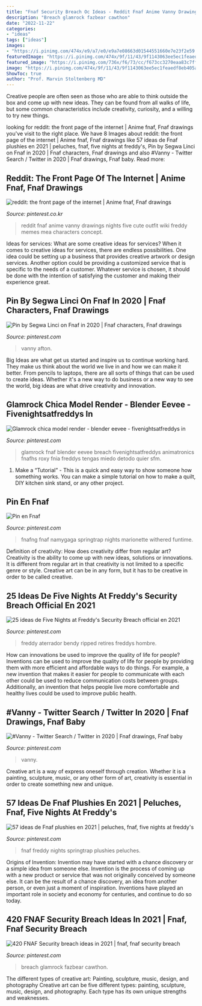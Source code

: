 ```yaml
---
title: "Fnaf Security Breach Oc Ideas - Reddit Fnaf Anime Vanny Drawings Nights Five Cute Outfit Wiki Freddy Memes Mea Characters Concept"
description: "Breach glamrock fazbear cawthon"
date: "2022-11-22"
categories:
- "ideas"
tags: ["ideas"]
images:
- "https://i.pinimg.com/474x/e9/a7/e0/e9a7e08663d01544551660e7e23f2e59.jpg"
featuredImage: "https://i.pinimg.com/474x/9f/11/43/9f1143063ee5ec1feaedf8eb405abe85.jpg"
featured_image: "https://i.pinimg.com/736x/f6/73/cc/f673cc3270eaa83c7ffc20d49cffb371.jpg"
image: "https://i.pinimg.com/474x/9f/11/43/9f1143063ee5ec1feaedf8eb405abe85.jpg"
ShowToc: true
author: "Prof. Marvin Stoltenberg MD"
---
```



Creative people are often seen as those who are able to think outside the box and come up with new ideas. They can be found from all walks of life, but some common characteristics include creativity, curiosity, and a willing to try new things.

	

		
looking for reddit: the front page of the internet | Anime fnaf, Fnaf drawings you've visit to the right place. We have 8 Images about reddit: the front page of the internet | Anime fnaf, Fnaf drawings like 57 ideas de Fnaf plushies en 2021 | peluches, fnaf, five nights at freddy&#039;s, Pin by Segwa Linci on Fnaf in 2020 | Fnaf characters, Fnaf drawings and also #Vanny - Twitter Search / Twitter in 2020 | Fnaf drawings, Fnaf baby. Read more:
		
    
## Reddit: The Front Page Of The Internet | Anime Fnaf, Fnaf Drawings

<img loading=lazy src="https://i.pinimg.com/736x/f6/73/cc/f673cc3270eaa83c7ffc20d49cffb371.jpg" onerror="this.onerror=null;this.src='https://tse4.mm.bing.net/th?id=OIP.5_NFluQqQWp5Y2M8Y_t-LwHaIp&amp;pid=15.1';" alt="reddit: the front page of the internet | Anime fnaf, Fnaf drawings">

_Source: pinterest.co.kr_

>reddit fnaf anime vanny drawings nights five cute outfit wiki freddy memes mea characters concept. 

	

Ideas for services: What are some creative ideas for services?
When it comes to creative ideas for services, there are endless possibilities. One idea could be setting up a business that provides creative artwork or design services. Another option could be providing a customized service that is specific to the needs of a customer. Whatever service is chosen, it should be done with the intention of satisfying the customer and making their experience great.

    
## Pin By Segwa Linci On Fnaf In 2020 | Fnaf Characters, Fnaf Drawings

<img loading=lazy src="https://i.pinimg.com/736x/1b/f5/92/1bf592661ce819043265521be41c7e66.jpg" onerror="this.onerror=null;this.src='https://tse2.mm.bing.net/th?id=OIP.CNZG3GUKZtPKDJNWT8GncQHaJG&amp;pid=15.1';" alt="Pin by Segwa Linci on Fnaf in 2020 | Fnaf characters, Fnaf drawings">

_Source: pinterest.com_

>vanny afton. 

	

Big Ideas are what get us started and inspire us to continue working hard. They make us think about the world we live in and how we can make it better. From pencils to laptops, there are all sorts of things that can be used to create ideas. Whether it's a new way to do business or a new way to see the world, big ideas are what drive creativity and innovation.

    
## Glamrock Chica Model Render - Blender Eevee - Fivenightsatfreddys In

<img loading=lazy src="https://i.pinimg.com/736x/ae/ff/44/aeff44bd5a7df783f905aee293e81dba.jpg" onerror="this.onerror=null;this.src='https://tse3.mm.bing.net/th?id=OIP.WjFdJlUXFWklWnW5tiWlKgHaOT&amp;pid=15.1';" alt="Glamrock chica model render - blender eevee - fivenightsatfreddys in">

_Source: pinterest.com_

>glamrock fnaf blender eevee breach fivenightsatfreddys animatronics fnafhs roxy fnia freddys tengas miedo detodo quier sfm. 

	

1. Make a “Tutorial” - This is a quick and easy way to show someone how something works. You can make a simple tutorial on how to make a quilt, DIY kitchen sink stand, or any other project. 

    
## Pin En Fnaf

<img loading=lazy src="https://i.pinimg.com/736x/08/40/28/0840289e47b138d90b9f39b6ea94ba7b.jpg" onerror="this.onerror=null;this.src='https://tse4.mm.bing.net/th?id=OIP.AF_kvdfEvidXYWrjMP7oUgHaEK&amp;pid=15.1';" alt="Pin en Fnaf">

_Source: pinterest.com_

>fnafng fnaf namygaga springtrap nights marionette withered funtime. 

	

Definition of creativity: How does creativity differ from regular art?
Creativity is the ability to come up with new ideas, solutions or innovations. It is different from regular art in that creativity is not limited to a specific genre or style. Creative art can be in any form, but it has to be creative in order to be called creative.

    
## 25 Ideas De Five Nights At Freddy&#039;s Security Breach Official En 2021

<img loading=lazy src="https://i.pinimg.com/474x/9f/11/43/9f1143063ee5ec1feaedf8eb405abe85.jpg" onerror="this.onerror=null;this.src='https://tse1.mm.bing.net/th?id=OIP.Di4hXpNxRzbTD6ijlCILZQAAAA&amp;pid=15.1';" alt="25 ideas de Five Nights at Freddy&#039;s Security Breach official en 2021">

_Source: pinterest.com_

>freddy aterrador bendy ripped retires freddys hombre. 

	

How can innovations be used to improve the quality of life for people?
Inventions can be used to improve the quality of life for people by providing them with more efficient and affordable ways to do things. For example, a new invention that makes it easier for people to communicate with each other could be used to reduce communication costs between groups. Additionally, an invention that helps people live more comfortable and healthy lives could be used to improve public health.

    
## #Vanny - Twitter Search / Twitter In 2020 | Fnaf Drawings, Fnaf Baby

<img loading=lazy src="https://i.pinimg.com/736x/cd/ac/ba/cdacba7e876bf9dba913ac72dbf5322a.jpg" onerror="this.onerror=null;this.src='https://tse4.mm.bing.net/th?id=OIP.jRKMoyLyKJr9v_fmJmxyGQHaJQ&amp;pid=15.1';" alt="#Vanny - Twitter Search / Twitter in 2020 | Fnaf drawings, Fnaf baby">

_Source: pinterest.com_

>vanny. 

	

Creative art is a way of express oneself through creation. Whether it is a painting, sculpture, music, or any other form of art, creativity is essential in order to create something new and unique.

    
## 57 Ideas De Fnaf Plushies En 2021 | Peluches, Fnaf, Five Nights At Freddy&#039;s

<img loading=lazy src="https://i.pinimg.com/474x/60/8a/8c/608a8c403944d06ddae621b55d91f685.jpg" onerror="this.onerror=null;this.src='https://tse2.mm.bing.net/th?id=OIP.UEyuDrEWg-2FAGk-OJdXmgAAAA&amp;pid=15.1';" alt="57 ideas de Fnaf plushies en 2021 | peluches, fnaf, five nights at freddy&#039;s">

_Source: pinterest.com_

>fnaf freddy nights springtrap plushies peluches. 

	

Origins of Invention: Invention may have started with a chance discovery or a simple idea from someone else.
Invention is the process of coming up with a new product or service that was not originally conceived by someone else. It can be the result of a chance discovery, an idea from another person, or even just a moment of inspiration. Inventions have played an important role in society and economy for centuries, and continue to do so today.

    
## 420 FNAF Security Breach Ideas In 2021 | Fnaf, Fnaf Security Breach

<img loading=lazy src="https://i.pinimg.com/474x/e9/a7/e0/e9a7e08663d01544551660e7e23f2e59.jpg" onerror="this.onerror=null;this.src='https://tse1.mm.bing.net/th?id=OIP.hVLQ-tg0c5_aGdv-eH471gAAAA&amp;pid=15.1';" alt="420 FNAF Security breach ideas in 2021 | fnaf, fnaf security breach">

_Source: pinterest.com_

>breach glamrock fazbear cawthon. 

	

The different types of creative art: Painting, sculpture, music, design, and photography
Creative art can be five different types: painting, sculpture, music, design, and photography. Each type has its own unique strengths and weaknesses.


